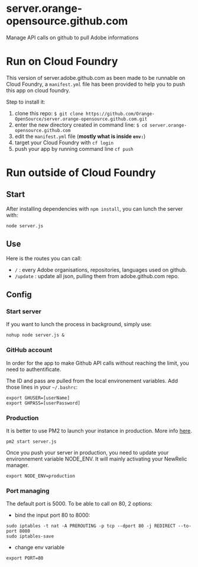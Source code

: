 server.orange-opensource.github.com
=======================

Manage API calls on github to pull Adobe informations

# Run on Cloud Foundry

This version of server.adobe.github.com as been made to be runnable on Cloud Foundry, a `manifest.yml`
file has been provided to help you to push this app on cloud foundry.

Step to install it:

1. clone this repo: `$ git clone https://github.com/Orange-OpenSource/server.orange-opensource.github.com.git`
2. enter the new directory created in command line: `$ cd server.orange-opensource.github.com`
3. edit the `manifest.yml` file (**mostly what is inside `env:`**)
4. target your Cloud Foundry with `cf login`
5. push your app by running command line `cf push`

# Run outside of Cloud Foundry
## Start

After installing dependencies with `npm install`, you can lunch the server with:

```
node server.js
```

## Use

Here is the routes you can call:

- `/` : every Adobe organisations, repositories, languages used on github.
- `/update` : update all json, pulling them from adobe.github.com repo.

## Config

### Start server

If you want to lunch the process in background, simply use:
```
nohup node server.js &
```


### GitHub account

In order for the app to make Github API calls without reaching the limit, you need to authentificate.

The ID and pass are pulled from the local environement variables. Add those lines in your `~/.bashrc`:

```
export GHUSER=[userName]
export GHPASS=[userPassword]
```

### Production

It is better to use PM2 to launch your instance in production. More info [here](https://www.digitalocean.com/community/articles/how-to-use-pm2-to-setup-a-node-js-production-environment-on-an-ubuntu-vps).

```
pm2 start server.js
```

Once you push your server in production, you need to update your environnement variable NODE_ENV. It will mainly activating your NewRelic manager.

```
export NODE_ENV=production
```

### Port managing

The default port is 5000. To be able to call on 80, 2 options:

- bind the input port 80 to 8000:

```
sudo iptables -t nat -A PREROUTING -p tcp --dport 80 -j REDIRECT --to-port 8080
sudo iptables-save
```

- change env variable

```
export PORT=80
```